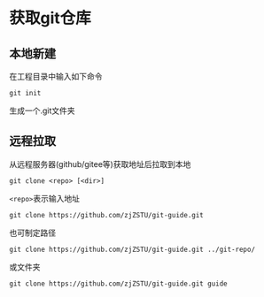 
# 获取git仓库

## 本地新建

在工程目录中输入如下命令

    git init

生成一个.git文件夹

## 远程拉取

从远程服务器(github/gitee等)获取地址后拉取到本地

    git clone <repo> [<dir>]

`<repo>`表示输入地址

    git clone https://github.com/zjZSTU/git-guide.git

也可制定路径

    git clone https://github.com/zjZSTU/git-guide.git ../git-repo/

或文件夹

    git clone https://github.com/zjZSTU/git-guide.git guide
